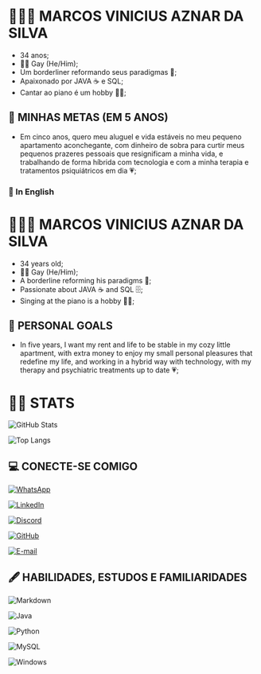 # 🧙🏾‍♂️ MARCOS VINICIUS AZNAR DA SILVA

- 34 anos;
- 🏳‍🌈 Gay (He/Him);
- Um borderliner reformando seus paradigmas 🦾; 
- Apaixonado por JAVA ☕ e SQL;
- Cantar ao piano é um hobby 🎹🎤;

## 🏹 MINHAS METAS (EM 5 ANOS)
- Em cinco anos, quero meu aluguel e vida estáveis no meu pequeno apartamento aconchegante, com dinheiro de sobra para curtir meus pequenos prazeres pessoais que resignificam a minha vida, e trabalhando de forma híbrida com tecnologia e com a minha terapia e tratamentos psiquiátricos em dia 💗;

### 🗽 In English

# 🧙🏾‍♂️ MARCOS VINICIUS AZNAR DA SILVA

- 34 years old;
- 🏳‍🌈 Gay (He/Him);
- A borderline reforming his paradigms 🦾;
- Passionate about JAVA ☕ and SQL 🗄;
- Singing at the piano is a hobby 🎹🎤;

## 🏹 PERSONAL GOALS

- In five years, I want my rent and life to be stable in my cozy little apartment, with extra money to enjoy my small personal pleasures that redefine my life, and working in a hybrid way with technology, with my therapy and psychiatric treatments up to date 💗;

# 👨‍💻 STATS

![GitHub Stats](https://github-readme-stats.vercel.app/api?username=vinicius-maznar&theme=transparent&bg_color=000&border_color=30A3DC&show_icons=true&icon_color=30A3DC&title_color=E94D5F&text_color=FFF)

![Top Langs](https://github-readme-stats-git-masterrstaa-rickstaa.vercel.app/api/top-langs/?username=vinicius-maznar&bg_color=000&border_color=30A3DC&title_color=E94D5F&text_color=FFF)

## 💻 CONECTE-SE COMIGO

[![WhatsApp](https://img.shields.io/badge/WhatsApp-25D366?style=for-the-badge&logo=whatsapp&logoColor=white)](https://wa.me/+5511982992579)

[![LinkedIn](https://img.shields.io/badge/LinkedIn-000?style=for-the-badge&logo=linkedin&logoColor=0E76A8)](https://www.linkedin.com/in/marcos-vin%C3%ADcius-aznar-da-silva-b70a7320a/)

[![Discord](https://img.shields.io/badge/Discord-000?style=for-the-badge&logo=discord)](viniciusaznar)

[![GitHub](https://img.shields.io/badge/GitHbt-000?style=for-the-badge&logo=github&logoColor=white)](https://github.com/vinicius-maznar)

[![E-mail](https://img.shields.io/badge/-Email-000?style=for-the-badge&logo=microsoft-outlook&logoColor=007BFF)](mailto:vinicius.maznar@gmail.com)


## 🖋 HABILIDADES, ESTUDOS E FAMILIARIDADES

![Markdown](https://img.shields.io/badge/Markdown-000?style=for-the-badge&logo=markdown)

![Java](https://img.shields.io/badge/Java-000?style=for-the-badge&logo=java)

![Python](https://img.shields.io/badge/Python-000?style=for-the-badge&logo=python)

![MySQL](https://img.shields.io/badge/MySQL-000?style=for-the-badge&logo=mysql&logoColor=005C84)

![Windows](https://img.shields.io/badge/Windows-000?style=for-the-badge&logo=windows&logoColor=2CA5E0)
